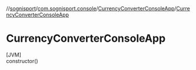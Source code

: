 //[sognisport](../../../index.md)/[com.sognisport.console](../index.md)/[CurrencyConverterConsoleApp](index.md)/[CurrencyConverterConsoleApp](-currency-converter-console-app.md)

# CurrencyConverterConsoleApp

[JVM]\
constructor()
